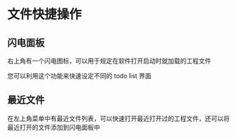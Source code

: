# 文件快捷操作

## 闪电面板

右上角有一个闪电图标，可以用于规定在软件打开启动时就加载的工程文件

您可以利用这个功能来快速设定不同的 todo list 界面

## 最近文件

在左上角菜单中有最近文件列表，可以快速打开最近打开过的工程文件，还可以将最近打开的文件添加到闪电面板中
